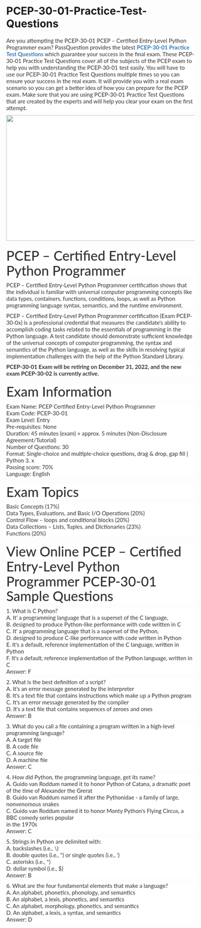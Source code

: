 # PCEP-30-01-Practice-Test-Questions
<p>
	<p style="box-sizing:border-box;margin-top:0px;margin-bottom:10px;color:#333333;font-family:Lato;font-size:15px;white-space:normal;background-color:#FFFFFF;">
		Are you attempting the PCEP-30-01 PCEP – Certified Entry-Level Python Programmer exam? PassQuestion provides the latest&nbsp;<span style="box-sizing:border-box;font-weight:700;"><a href="https://www.passquestion.com/pcep-30-01.html" style="box-sizing:border-box;background-color:transparent;color:#337AB7;text-decoration-line:none;">PCEP-30-01 Practice Test Questions</a></span>&nbsp;which guarantee your success in the final exam. These PCEP-30-01 Practice Test Questions cover all of the subjects of the PCEP exam to help you with understanding the PCEP-30-01 test easily. You will have to use our PCEP-30-01 Practice Test Questions multiple times so you can ensure your success in the real exam. It will provide you with a real exam scenario so you can get a better idea of how you can prepare for the PCEP exam. Make sure that you are using PCEP-30-01 Practice Test Questions that are created by the experts and will help you clear your exam on the first attempt.&nbsp;
	</p>
	<p style="box-sizing:border-box;margin-top:0px;margin-bottom:10px;color:#333333;font-family:Lato;font-size:15px;white-space:normal;background-color:#FFFFFF;">
		<img alt="" src="https://www.passquestion.com/uploads/pqcom/images/20221101/18a7f9e13824082fab71ab672678789b.png" style="box-sizing:border-box;vertical-align:middle;max-width:100%;height:336px;width:600px;" />
	</p>
	<h1 style="box-sizing:border-box;margin:20px 0px 10px;font-size:36px;font-family:Lato;font-weight:500;line-height:1.1;color:#333333;white-space:normal;background-color:#FFFFFF;">
		PCEP – Certified Entry-Level Python Programmer&nbsp;
	</h1>
	<p style="box-sizing:border-box;margin-top:0px;margin-bottom:10px;color:#333333;font-family:Lato;font-size:15px;white-space:normal;background-color:#FFFFFF;">
		PCEP – Certified Entry-Level Python Programmer certification shows that the individual is familiar with universal computer programming concepts like data types, containers, functions, conditions, loops, as well as Python programming language syntax, semantics, and the runtime environment.
	</p>
	<p style="box-sizing:border-box;margin-top:0px;margin-bottom:10px;color:#333333;font-family:Lato;font-size:15px;white-space:normal;background-color:#FFFFFF;">
		PCEP – Certified Entry-Level Python Programmer certification (Exam PCEP-30-0x) is a professional credential that measures the candidate's ability to accomplish coding tasks related to the essentials of programming in the Python language. A test candidate should demonstrate sufficient knowledge of the universal concepts of computer programming, the syntax and semantics of the Python language, as well as the skills in resolving typical implementation challenges with the help of the Python Standard Library.
	</p>
	<p style="box-sizing:border-box;margin-top:0px;margin-bottom:10px;color:#333333;font-family:Lato;font-size:15px;white-space:normal;background-color:#FFFFFF;">
		<span style="box-sizing:border-box;font-weight:700;">PCEP-30-01 Exam will be retiring on December 31, 2022, and the new exam PCEP-30-02 is currently active.</span>
	</p>
	<h1 style="box-sizing:border-box;margin:20px 0px 10px;font-size:36px;font-family:Lato;font-weight:500;line-height:1.1;color:#333333;white-space:normal;background-color:#FFFFFF;">
		Exam Information
	</h1>
	<p style="box-sizing:border-box;margin-top:0px;margin-bottom:10px;color:#333333;font-family:Lato;font-size:15px;white-space:normal;background-color:#FFFFFF;">
		Exam Name: PCEP Certified Entry-Level Python Programmer<br style="box-sizing:border-box;" />
Exam Code: PCEP-30-01<br style="box-sizing:border-box;" />
Exam Level: Entry<br style="box-sizing:border-box;" />
Pre-requisites: None<br style="box-sizing:border-box;" />
Duration: 45 minutes (exam) + approx. 5 minutes (Non-Disclosure Agreement/Tutorial)<br style="box-sizing:border-box;" />
Number of Questions: 30<br style="box-sizing:border-box;" />
Format: Single-choice and multiple-choice questions, drag &amp; drop, gap fill | Python 3. x<br style="box-sizing:border-box;" />
Passing score: 70%<br style="box-sizing:border-box;" />
Language: English
	</p>
	<h1 style="box-sizing:border-box;margin:20px 0px 10px;font-size:36px;font-family:Lato;font-weight:500;line-height:1.1;color:#333333;white-space:normal;background-color:#FFFFFF;">
		Exam Topics
	</h1>
	<p style="box-sizing:border-box;margin-top:0px;margin-bottom:10px;color:#333333;font-family:Lato;font-size:15px;white-space:normal;background-color:#FFFFFF;">
		Basic Concepts (17%)<br style="box-sizing:border-box;" />
Data Types, Evaluations, and Basic I/O Operations (20%)<br style="box-sizing:border-box;" />
Control Flow – loops and conditional blocks (20%)<br style="box-sizing:border-box;" />
Data Collections – Lists, Tuples, and Dictionaries (23%)<br style="box-sizing:border-box;" />
Functions (20%)
	</p>
	<h1 style="box-sizing:border-box;margin:20px 0px 10px;font-size:36px;font-family:Lato;font-weight:500;line-height:1.1;color:#333333;white-space:normal;background-color:#FFFFFF;">
		View Online PCEP – Certified Entry-Level Python Programmer PCEP-30-01 Sample Questions
	</h1>
	<p style="box-sizing:border-box;margin-top:0px;margin-bottom:10px;color:#333333;font-family:Lato;font-size:15px;white-space:normal;background-color:#FFFFFF;">
		1. What is C Python?<br style="box-sizing:border-box;" />
A. It' a programming language that is a superset of the C language,<br style="box-sizing:border-box;" />
B. designed to produce Python-like performance with code written in C<br style="box-sizing:border-box;" />
C. It' a programming language that is a superset of the Python,<br style="box-sizing:border-box;" />
D. designed to produce C-like performance with code written in Python<br style="box-sizing:border-box;" />
E. It's a default, reference implementation of the C language, written in Python<br style="box-sizing:border-box;" />
F. It's a default, reference implementation of the Python language, written in C<br style="box-sizing:border-box;" />
Answer: F
	</p>
	<p style="box-sizing:border-box;margin-top:0px;margin-bottom:10px;color:#333333;font-family:Lato;font-size:15px;white-space:normal;background-color:#FFFFFF;">
		2. What is the best definition of a script?<br style="box-sizing:border-box;" />
A. It's an error message generated by the interpreter<br style="box-sizing:border-box;" />
B. It's a text file that contains instructions which make up a Python program<br style="box-sizing:border-box;" />
C. It's an error message generated by the compiler<br style="box-sizing:border-box;" />
D. It's a text file that contains sequences of zeroes and ones<br style="box-sizing:border-box;" />
Answer: B
	</p>
	<p style="box-sizing:border-box;margin-top:0px;margin-bottom:10px;color:#333333;font-family:Lato;font-size:15px;white-space:normal;background-color:#FFFFFF;">
		3. What do you call a file containing a program written in a high-level programming language?<br style="box-sizing:border-box;" />
A. A target file<br style="box-sizing:border-box;" />
B. A code file<br style="box-sizing:border-box;" />
C. A source file<br style="box-sizing:border-box;" />
D. A machine file<br style="box-sizing:border-box;" />
Answer: C
	</p>
	<p style="box-sizing:border-box;margin-top:0px;margin-bottom:10px;color:#333333;font-family:Lato;font-size:15px;white-space:normal;background-color:#FFFFFF;">
		4. How did Python, the programming language, get its name?<br style="box-sizing:border-box;" />
A. Guido van Roddum named it to honor Python of Catana, a dramatic poet of the time of Alexander the Grerat<br style="box-sizing:border-box;" />
B. Guido van Roddum named it after the Pythonidae - a family of large, nonvenomous snakes<br style="box-sizing:border-box;" />
C. Guido van Roddum named it to honor Monty Python's Flying Circus, a BBC comedy series popular<br style="box-sizing:border-box;" />
in the 1970s<br style="box-sizing:border-box;" />
Answer: C
	</p>
	<p style="box-sizing:border-box;margin-top:0px;margin-bottom:10px;color:#333333;font-family:Lato;font-size:15px;white-space:normal;background-color:#FFFFFF;">
		5. Strings in Python are delimited with:<br style="box-sizing:border-box;" />
A. backslashes (i.e., \)<br style="box-sizing:border-box;" />
B. double quotes (i.e., ") or single quotes (i.e., ')<br style="box-sizing:border-box;" />
C. asterisks (i.e., *)<br style="box-sizing:border-box;" />
D. dollar symbol (i.e., $)<br style="box-sizing:border-box;" />
Answer: B
	</p>
	<p style="box-sizing:border-box;margin-top:0px;margin-bottom:10px;color:#333333;font-family:Lato;font-size:15px;white-space:normal;background-color:#FFFFFF;">
		6. What are the four fundamental elements that make a language?<br style="box-sizing:border-box;" />
A. An alphabet, phonetics, phonology, and semantics<br style="box-sizing:border-box;" />
B. An alphabet, a lexis, phonetics, and semantics<br style="box-sizing:border-box;" />
C. An alphabet, morphology, phonetics, and semantics<br style="box-sizing:border-box;" />
D. An alphabet, a lexis, a syntax, and semantics<br style="box-sizing:border-box;" />
Answer: D
	</p>
</p>
<p>
	<span style="white-space:normal;"></span> 
</p>
